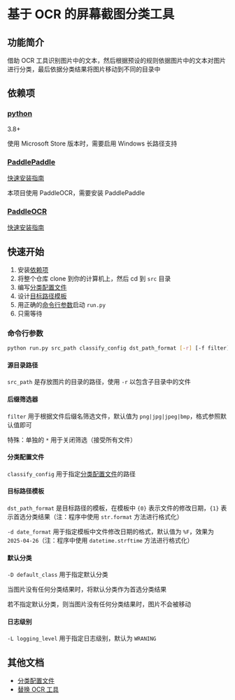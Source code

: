 # 基于 OCR 的屏幕截图分类工具

## 功能简介

借助 OCR 工具识别图片中的文本，然后根据预设的规则依据图片中的文本对图片进行分类，最后依据分类结果将图片移动到不同的目录中

## 依赖项

### [python](https://www.python.org)

3.8+

使用 Microsoft Store 版本时，需要启用 Windows 长路径支持

### [PaddlePaddle](https://github.com/paddlepaddle/paddle)

[快速安装指南](https://www.paddlepaddle.org.cn/install/quick)

本项目使用 PaddleOCR，需要安装 PaddlePaddle

### [PaddleOCR](https://github.com/PaddlePaddle/PaddleOCR)

[快速安装指南](https://paddlepaddle.github.io/PaddleOCR/latest/quick_start.html)

## 快速开始

1. 安装[依赖项](#依赖项)
2. 将整个仓库 clone 到你的计算机上，然后 cd 到 `src` 目录
3. 编写[分类配置文件](/docs/Classify.md)
4. 设计[目标路径模板](#目标路径模板)
5. 用正确的[命令行参数](#命令行参数)启动 `run.py`
6. 只需等待

### 命令行参数
``` bash
python run.py src_path classify_config dst_path_format [-r] [-f filter] [-d date_format] [-D default_class] [-L logging_level]
```

#### 源目录路径

`src_path` 是存放图片的目录的路径，使用 `-r` 以包含子目录中的文件

#### 后缀筛选器

`filter` 用于根据文件后缀名筛选文件，默认值为 `png|jpg|jpeg|bmp`，格式参照默认值即可

特殊：单独的 `*` 用于关闭筛选（接受所有文件）

#### 分类配置文件

`classify_config` 用于指定[分类配置文件](/docs/Classify.md)的路径

#### 目标路径模板

`dst_path_format` 是目标路径的模板，在模板中 `{0}` 表示文件的修改日期，`{1}` 表示首选分类结果（注：程序中使用 `str.format` 方法进行格式化）

`-d date_format` 用于指定模板中文件修改日期的格式，默认值为 `%F`，效果为 `2025-04-26`（注：程序中使用 `datetime.strftime` 方法进行格式化）

#### 默认分类

`-D default_class` 用于指定默认分类

当图片没有任何分类结果时，将默认分类作为首选分类结果

若不指定默认分类，则当图片没有任何分类结果时，图片不会被移动

#### 日志级别

`-L logging_level` 用于指定日志级别，默认为 `WRANING`

## 其他文档

- [分类配置文件](/docs/Classify.md)
- [替换 OCR 工具](/docs/OcrReplace.md)
